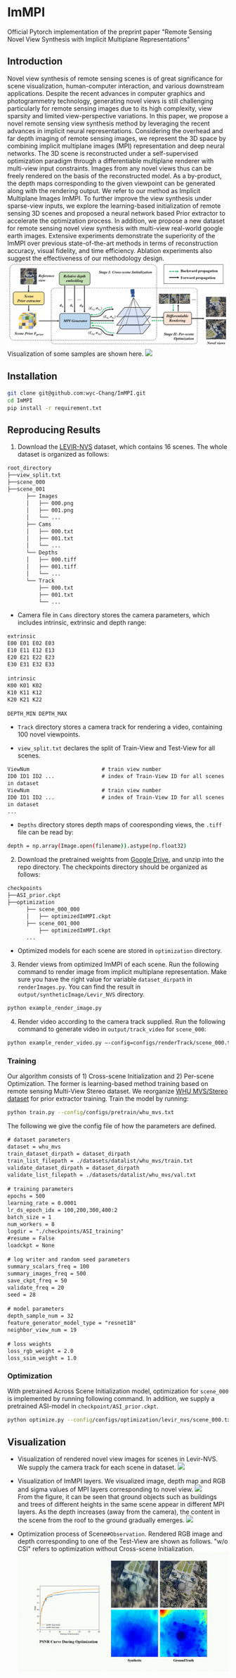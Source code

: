 # ImMPI
Official Pytorch implementation of the preprint paper "Remote Sensing Novel View Synthesis with Implicit Multiplane Representations"

## Introduction
Novel view synthesis of remote sensing scenes is of great significance for scene visualization, human-computer interaction, and various downstream applications. Despite the recent advances in computer graphics and photogrammetry technology, generating novel views is still challenging particularly for remote sensing images due to its high complexity, view sparsity and limited view-perspective variations. In this paper, we propose a novel remote sensing view synthesis method by leveraging the recent advances in implicit neural representations. Considering the overhead and far depth imaging of remote sensing images, we represent the 3D space by combining implicit multiplane images (MPI) representation and deep neural networks. The 3D scene is reconstructed under a self-supervised optimization paradigm through a differentiable multiplane renderer with multi-view input constraints. Images from any novel views thus can be freely rendered on the basis of the reconstructed model. As a by-product, the depth maps corresponding to the given viewpoint can be generated along with the rendering output. We refer to our method as Implicit Multiplane Images ImMPI. To further improve the view synthesis under sparse-view inputs, we explore the learning-based initialization of remote sensing 3D scenes and proposed a neural network based Prior extractor to accelerate the optimization process. In addition, we propose a new dataset for remote sensing novel view synthesis with multi-view real-world google earth images. Extensive experiments demonstrate the superiority of the ImMPI over previous state-of-the-art methods in terms of reconstruction accuracy, visual fidelity, and time efficiency. Ablation experiments also suggest the effectiveness of our methodology design.
![](misc/images/flowchart_overall.jpg)
Visualization of some samples are shown here.
![](misc/images/scene_samples.gif)

## Installation
```bash
git clone git@github.com:wyc-Chang/ImMPI.git
cd ImMPI
pip install -r requirement.txt
```

## Reproducing Results
1. Download the [LEVIR-NVS](https://drive.google.com/drive/folders/1orEpAN-SLF0i7yFn_mrPVmtM12E2pcdj?usp=sharing) dataset, which contains 16 scenes. The whole dataset is organized as follows:
```
root_directory
├──view_split.txt 
├──scene_000
├──scene_001
      ├── Images                 
      │   ├── 000.png       
      │   ├── 001.png       
      │   └── ...                
      ├── Cams                   
      │   ├── 000.txt   
      │   ├── 001.txt   
      │   └── ...                
      └── Depths  
      │   ├── 000.tiff   
      │   ├── 001.tiff   
      │   └── ...     
      └── Track  
          ├── 000.txt   
          ├── 001.txt   
          └── ...    
```
   * Camera file in ``Cams`` directory stores the camera parameters, which includes intrinsic, extrinsic and depth range:
```
extrinsic
E00 E01 E02 E03
E10 E11 E12 E13
E20 E21 E22 E23
E30 E31 E32 E33

intrinsic
K00 K01 K02
K10 K11 K12
K20 K21 K22

DEPTH_MIN DEPTH_MAX 
```

  * ``Track`` directory stores a camera track for rendering a video, containing 100 novel viewpoints.

  * ``view_split.txt`` declares the split of Train-View and Test-View for all scenes.
```
ViewNum                       # train view number
ID0 ID1 ID2 ...               # index of Train-View ID for all scenes in dataset 
ViewNum                       # train view number
ID0 ID1 ID2 ...               # index of Train-View ID for all scenes in dataset 
...
``` 
  * ``Depths`` directory stores depth maps of cooresponding views, the ``.tiff`` file can be read by:
```bash
depth = np.array(Image.open(filename)).astype(np.float32)
```

2. Download the pretrained weights from [Google Drive](https://drive.google.com/drive/folders/1l1z6tBtSiIl39ASyoO_2kDYmNxLYWmp1?usp=sharing), and unzip into the repo directory. The checkpoints directory should be organized as follows:
```
checkpoints
├──ASI_prior.ckpt
├──optimization
      ├── scene_000_000              
      │   ├── optimizedImMPI.ckpt                    
      ├── scene_001_000                   
          ├── optimizedImMPI.ckpt                
      ...  
```
 * Optimized models for each scene are stored in ``optimization`` directory.

3.  Render views from optimized ImMPI of each scene. Run the following command to render image from implicit multiplane representation. Make sure you have the right value for variable ``dataset_dirpath`` in ``renderImages.py``. You can find the result in ``output/syntheticImage/Levir_NVS`` directory.
```bash
python example_render_image.py
```

4. Render video according to the camera track supplied. Run the following command to generate video in ``output/track_video`` for ``scene_000``:
```bash
python example_render_video.py –-config=configs/renderTrack/scene_000.txt
```

### Training
  Our algorithm consists of 1) Cross-scene Initialization and 2) Per-scene Optimization. The former is learning-based method training based on remote sensing Multi-View Stereo dataset. We reorganize [WHU MVS/Stereo dataset](https://drive.google.com/drive/folders/1-4BpcJ4cyLSf0lxafkKBkx3eSW3UppVg?usp=sharing) for prior extractor training.
  Train the model by running:
```bash
python train.py --config/configs/pretrain/whu_mvs.txt
```
  The following we give the config file of how the parameters are defined.
```
# dataset parameters
dataset = whu_mvs
train_dataset_dirpath = dataset_dirpath
train_list_filepath = ./datasets/datalist/whu_mvs/train.txt
validate_dataset_dirpath = dataset_dirpath
validate_list_filepath = ./datasets/datalist/whu_mvs/val.txt

# training parameters
epochs = 500
learning_rate = 0.0001
lr_ds_epoch_idx = 100,200,300,400:2
batch_size = 1
num_workers = 8
logdir = "./checkpoints/ASI_training"
#resume = False
loadckpt = None

# log writer and random seed parameters
summary_scalars_freq = 100
summary_images_freq = 500
save_ckpt_freq = 50
validate_freq = 20
seed = 28

# model parameters
depth_sample_num = 32
feature_generator_model_type = "resnet18"
neighbor_view_num = 19

# loss weights
loss_rgb_weight = 2.0
loss_ssim_weight = 1.0
```

### Optimization
  With pretrained Across Scene Initialization model, optimization for ``scene_000`` is implemented by running following command. In addition, we supply a pretrained ASI-model in ``checkpoint/ASI_prior.ckpt``.
```bash
python optimize.py --config/configs/optimization/levir_nvs/scene_000.txt
```

## Visualization
* Visualization of rendered novel view images for scenes in Levir-NVS. We supply the camera track for each scene in dataset.
![](misc/images/scenes.gif)

* Visualization of ImMPI layers. We visualized image, depth map and RGB and sigma values of MPI layers corresponding to novel view.
![](misc/images/rgb_depth_rgb.gif)
&emsp;&emsp; From the figure, it can be seen that ground objects such as buildings and trees of different heights in the same scene appear in different MPI layers. As the depth increases (away from the camera), the content in the scene from the roof to the ground gradually emerges.
![](misc/images/rgb_depth_sigma.gif)

* Optimization process of Scene``#Observation``. Rendered RGB image and depth corresponding to one of the Test-View are shown as follows. "w/o CSI" refers to optimization without Cross-scene Initialization. 
![](misc/images/optimization.gif)
